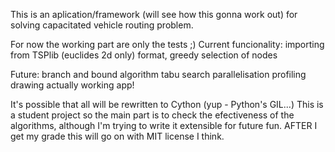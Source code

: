 This is an aplication/framework (will see how this gonna work out) for solving capacitated vehicle routing problem.

For now the working part are only the tests ;)
Current funcionality:
	importing from TSPlib (euclides 2d only) format,
	greedy selection of nodes

Future:
	branch and bound algorithm
	tabu search
	parallelisation
	profiling
	drawing
	actually working app!

It's possible that all will be rewritten to Cython (yup - Python's GIL...)
This is a student project so the main part is to check the efectiveness of the algorithms, although I'm trying to write it extensible for future fun.
AFTER I get my grade this will go on with MIT license I think.
